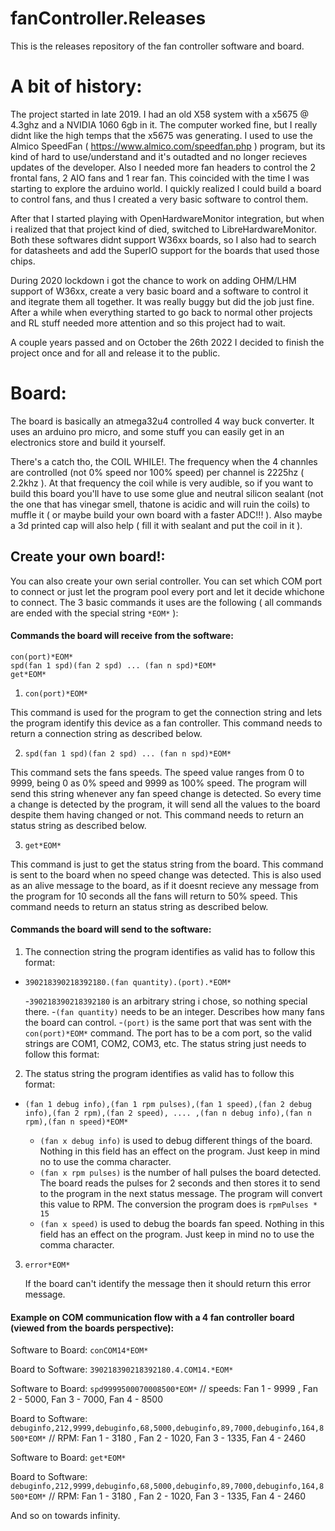 # fanController.Releases
This is the releases repository of the fan controller software and board.

# A bit of history:

The project started in late 2019. I had an old X58 system with a x5675 @ 4.3ghz and a NVIDIA 1060 6gb in it. The computer worked fine, but I really didnt like the high temps that the x5675 was generating. I used to use the Almico SpeedFan ( https://www.almico.com/speedfan.php ) program, but its kind of hard to use/understand and it's outadted and no longer recieves updates of the developer. Also I needed more fan headers to control the 2 frontal fans, 2  AIO fans and 1 rear fan.
This coincided with the time I was starting to explore the arduino world. I quickly realized I could build a board to control fans, and thus I created a very basic software to control them.

After that I started playing with OpenHardwareMonitor integration, but when i realized that that project kind of died, switched to LibreHardwareMonitor.
Both these softwares didnt support W36xx boards, so I also had to search for datasheets and add the SuperIO support for the boards that used those chips.


During 2020 lockdown i got the chance to work on adding OHM/LHM support of W36xx, create a very basic board and a software to control it and itegrate them all together. It was really buggy but did the job just fine. After a while when everything started to go back to normal other projects and RL stuff needed more attention and so this project had to wait.


A couple years passed and on October the 26th 2022 I decided to finish the project once and for all and release it to the public.

# Board:

The board is basically an atmega32u4 controlled 4 way buck converter. It uses an arduino pro micro, and some stuff you can easily get in an electronics store and build it yourself. 

There's a catch tho, the COIL WHILE!. The frequency when the 4 channles are controlled (not 0% speed nor 100% speed) per channel is 2225hz ( 2.2khz ). At that frequency the coil while is very audible, so if you want to build this board you'll have to use some glue and neutral silicon sealant (not the one that has vinegar smell, thatone is acidic and will ruin the coils) to muffle it ( or maybe build your own board with a faster ADC!!! ). Also maybe a 3d printed cap will also help ( fill it with sealant and put the coil in it ).

## Create your own board!:
You can also create your own serial controller. You can set which COM port to connect or just let the program pool every port and let it decide whichone to connect.
The 3 basic commands it uses are the following ( all commands are ended with the special string `*EOM*` ):

#### Commands the board will receive from the software:
```
con(port)*EOM*
spd(fan 1 spd)(fan 2 spd) ... (fan n spd)*EOM*
get*EOM*
```

1. `con(port)*EOM*` 

This command is used for the program to get the connection string and lets the program identify this device as a fan controller. This command needs to return a connection string as described below.

2. `spd(fan 1 spd)(fan 2 spd) ... (fan n spd)*EOM*`

  This command sets the fans speeds. The speed value ranges from 0 to 9999, being 0 as 0% speed and 9999 as 100% speed. The program will send this string whenever any fan speed change is detected. So every time a change is detected by the program, it will send all the values to the board despite them having changed or not. This command needs to return an status string as described below.

3. `get*EOM*`

  This command is just to get the status string from the board. This command is sent to the board when no speed change was detected. This is also used as an alive  message to the board, as if it doesnt recieve any message from the program for 10 seconds all the fans will return to 50% speed. This command needs to return an status string as described below.
  
#### Commands the board will send to the software:

1. The connection string the program identifies as valid has to follow this format:

- `390218390218392180.(fan quantity).(port).*EOM*`
  
  -`390218390218392180` is an arbitrary string i chose, so nothing special there.
  -`(fan quantity)` needs to be an integer. Describes how many fans the board can control.
  -`(port)` is the same port that was sent with the `con(port)*EOM*` command. The port has to be a com port, so the valid strings are COM1, COM2, COM3, etc.
  The status string just needs to follow this format:
    
2. The status string the program identifies as valid has to follow this format:

- `(fan 1 debug info),(fan 1 rpm pulses),(fan 1 speed),(fan 2 debug info),(fan 2 rpm),(fan 2 speed), .... ,(fan n debug info),(fan n rpm),(fan n speed)*EOM*`

  - `(fan x debug info)` is used to debug different things of the board. Nothing in this field has an effect on the program. Just keep in mind no to use the comma character.
  - `(fan x rpm pulses)` is the number of hall pulses the board detected. The board reads the pulses for 2 seconds and then stores it to send to the program in the next status message. The program will convert this value to RPM. The conversion the program does is `rpmPulses * 15`
  - `(fan x speed)` is used to debug the boards fan speed. Nothing in this field has an effect on the program. Just keep in mind no to use the comma character.

3. `error*EOM*`

    If the board can't identify the message then it should return this error message.

#### Example on COM communication flow with a 4 fan controller board (viewed from the boards perspective):
Software to Board: `conCOM14*EOM*`

Board to Software: `390218390218392180.4.COM14.*EOM*`

Software to Board: `spd9999500070008500*EOM*`   // speeds: Fan 1 - 9999 , Fan 2 - 5000, Fan 3 - 7000, Fan 4 - 8500

Board to Software: `debuginfo,212,9999,debuginfo,68,5000,debuginfo,89,7000,debuginfo,164,8500*EOM*` // RPM: Fan 1 - 3180 , Fan 2 - 1020, Fan 3 - 1335, Fan 4 - 2460

Software to Board: `get*EOM*`

Board to Software: `debuginfo,212,9999,debuginfo,68,5000,debuginfo,89,7000,debuginfo,164,8500*EOM*` // RPM: Fan 1 - 3180 , Fan 2 - 1020, Fan 3 - 1335, Fan 4 - 2460

And so on towards infinity.
